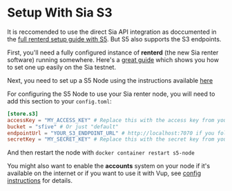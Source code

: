 # Setup With Sia S3

It is reccomended to use the direct Sia API integration as doccumented in the [full renterd setup guide with S5](deploy-renterd.md). But S5 also supports the S3 endpoints.

First, you'll need a fully configured instance of **renterd** (the new Sia renter software) running somewhere. Here's a [great guide](https://blog.sia.tech/sia-innovate-and-integrate-christmas-2023-hackathon-9b7eb8ad5e0e) which shows you how to set one up easily on the Sia testnet.

Next, you need to set up a S5 Node using the instructions available [here](../install/index.html)

For configuring the S5 Node to use your Sia renter node, you will need to add this section to your `config.toml`:

```toml
[store.s3]
accessKey = "MY_ACCESS_KEY" # Replace this with the access key from your renterd.yml
bucket = "sfive" # Or just "default"
endpointUrl = "YOUR_S3_ENDPOINT_URL" # http://localhost:7070 if you followed the Sia renterd testnet guide
secretKey = "MY_SECRET_KEY" # Replace this with the secret key from your renterd.yml
```

And then restart the node with `docker container restart s5-node`

You might also want to enable the **accounts** system on your node if it's available on the internet or if you want to use it with Vup, see [config instructions](../install/config/index.html) for details.
